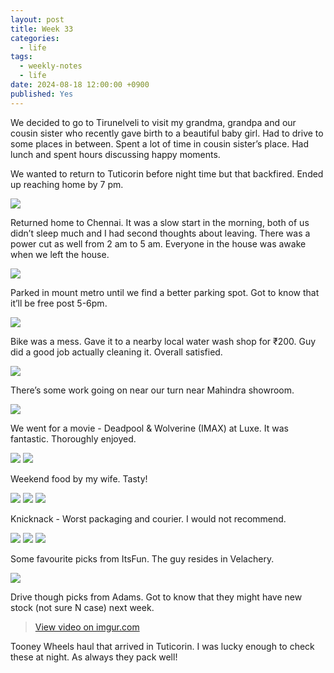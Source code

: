 ```yaml
---
layout: post
title: Week 33
categories:
  - life
tags:
  - weekly-notes
  - life
date: 2024-08-18 12:00:00 +0900
published: Yes
---
```

We decided to go to Tirunelveli to visit my grandma, grandpa and our cousin sister who recently gave birth to a beautiful baby girl. Had to drive to some places in between. Spent a lot of time in cousin sister’s place. Had lunch and spent hours discussing happy moments.

We wanted to return to Tuticorin before night time but that backfired. Ended up reaching home by 7 pm.

![](https://i.imgur.com/Nl7m96l.jpeg)

Returned home to Chennai. It was a slow start in the morning, both of us didn’t sleep much and I had second thoughts about leaving. There was a power cut as well from 2 am to 5 am. Everyone in the house was awake when we left the house. 

![](https://i.imgur.com/7GQvfHi.jpeg)

Parked in mount metro until we find a better parking spot. Got to know that it’ll be free post 5-6pm.

![](https://i.imgur.com/LEIcmTG.jpeg)

Bike was a mess. Gave it to a nearby local water wash shop for ₹200. Guy did a good job actually cleaning it. Overall satisfied. 

![](https://i.imgur.com/I1KJJ5y.jpeg)

There’s some work going on near our turn near Mahindra showroom. 

![](https://i.imgur.com/5rYfW4k.jpeg)

We went for a movie - Deadpool & Wolverine (IMAX) at Luxe. It was fantastic. Thoroughly enjoyed.

![](https://i.imgur.com/7vfegJv.jpeg)
![](https://i.imgur.com/6bqdC3z.jpeg)

Weekend food by my wife. Tasty!

![](https://i.imgur.com/HtoOOqq.jpeg)
![](https://i.imgur.com/JybQuIq.jpeg)
![](https://i.imgur.com/efaeSia.jpeg)

Knicknack - Worst packaging and courier. I would not recommend.

![](https://i.imgur.com/OTpr8mS.jpeg)
![](https://i.imgur.com/m16sijt.jpeg)
![](https://i.imgur.com/G8UpCPv.jpeg)

Some favourite picks from ItsFun. The guy resides in Velachery. 

![](https://i.imgur.com/H3Acc5Q.jpeg)

Drive though picks from Adams. Got to know that they might have new stock (not sure N case) next week. 

<blockquote class="imgur-embed-pub" lang="en" data-id="ysdTLr5"><a href="https://imgur.com/ysdTLr5.mp4">View video on imgur.com</a></blockquote><script async src="//s.imgur.com/min/embed.js" charset="utf-8"></script>

Tooney Wheels haul that arrived in Tuticorin. I was lucky enough to check these at night. As always they pack well! 